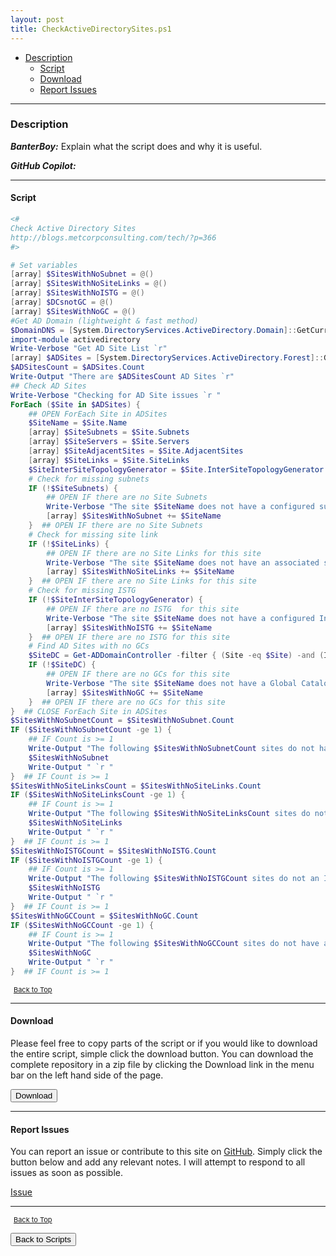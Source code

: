 ```yaml
---
layout: post
title: CheckActiveDirectorySites.ps1
---
```


- [Description](#description)
  - [Script](#script)
  - [Download](#download)
  - [Report Issues](#report-issues)

---

### Description

**_BanterBoy:_** Explain what the script does and why it is useful.

**_GitHub Copilot:_**

---

#### Script

```powershell
<#
Check Active Directory Sites
http://blogs.metcorpconsulting.com/tech/?p=366
#>

# Set variables
[array] $SitesWithNoSubnet = @()
[array] $SitesWithNoSiteLinks = @()
[array] $SitesWithNoISTG = @()
[array] $DCsnotGC = @()
[array] $SitesWithNoGC = @()
#Get AD Domain (lightweight & fast method)
$DomainDNS = [System.DirectoryServices.ActiveDirectory.Domain]::GetCurrentDomain().Name
import-module activedirectory
Write-Verbose "Get AD Site List `r"
[array] $ADSites = [System.DirectoryServices.ActiveDirectory.Forest]::GetCurrentForest().Sites
$ADSitesCount = $ADSites.Count
Write-Output "There are $ADSitesCount AD Sites `r"
## Check AD Sites
Write-Verbose "Checking for AD Site issues `r "
ForEach ($Site in $ADSites) {
    ## OPEN ForEach Site in ADSites
    $SiteName = $Site.Name
    [array] $SiteSubnets = $Site.Subnets
    [array] $SiteServers = $Site.Servers
    [array] $SiteAdjacentSites = $Site.AdjacentSites
    [array] $SiteLinks = $Site.SiteLinks
    $SiteInterSiteTopologyGenerator = $Site.InterSiteTopologyGenerator
    # Check for missing subnets
    IF (!$SiteSubnets) {
        ## OPEN IF there are no Site Subnets
        Write-Verbose "The site $SiteName does not have a configured subnet. `r "
        [array] $SitesWithNoSubnet += $SiteName
    }  ## OPEN IF there are no Site Subnets
    # Check for missing site link
    IF (!$SiteLinks) {
        ## OPEN IF there are no Site Links for this site
        Write-Verbose "The site $SiteName does not have an associated site link. `r "
        [array] $SitesWithNoSiteLinks += $SiteName
    }  ## OPEN IF there are no Site Links for this site
    # Check for missing ISTG
    IF (!$SiteInterSiteTopologyGenerator) {
        ## OPEN IF there are no ISTG  for this site
        Write-Verbose "The site $SiteName does not have a configured InterSite Topology Generator server `r "
        [array] $SitesWithNoISTG += $SiteName
    }  ## OPEN IF there are no ISTG for this site
    # Find AD Sites with no GCs
    $SiteDC = Get-ADDomainController -filter { (Site -eq $Site) -and (IsGlobalCatalog -eq $True) }
    IF (!$SiteDC) {
        ## OPEN IF there are no GCs for this site
        Write-Verbose "The site $SiteName does not have a Global Catalog associated with it `r "
        [array] $SitesWithNoGC += $SiteName
    }  ## OPEN IF there are no GCs for this site
}  ## CLOSE ForEach Site in ADSites
$SitesWithNoSubnetCount = $SitesWithNoSubnet.Count
IF ($SitesWithNoSubnetCount -ge 1) {
    ## IF Count is >= 1
    Write-Output "The following $SitesWithNoSubnetCount sites do not have subnets associated with them `r "
    $SitesWithNoSubnet
    Write-Output " `r "
}  ## IF Count is >= 1
$SitesWithNoSiteLinksCount = $SitesWithNoSiteLinks.Count
IF ($SitesWithNoSiteLinksCount -ge 1) {
    ## IF Count is >= 1
    Write-Output "The following $SitesWithNoSiteLinksCount sites do not have Site Links associated with them `r "
    $SitesWithNoSiteLinks
    Write-Output " `r "
}  ## IF Count is >= 1
$SitesWithNoISTGCount = $SitesWithNoISTG.Count
IF ($SitesWithNoISTGCount -ge 1) {
    ## IF Count is >= 1
    Write-Output "The following $SitesWithNoISTGCount sites do not an ISTG associated with them `r "
    $SitesWithNoISTG
    Write-Output " `r "
}  ## IF Count is >= 1
$SitesWithNoGCCount = $SitesWithNoGC.Count
IF ($SitesWithNoGCCount -ge 1) {
    ## IF Count is >= 1
    Write-Output "The following $SitesWithNoGCCount sites do not have a GC associated with them `r "
    $SitesWithNoGC
    Write-Output " `r "
}  ## IF Count is >= 1
```

<span style="font-size:11px;"><a href="#"><i class="fas fa-caret-up" aria-hidden="true" style="color: white; margin-right:5px;"></i>Back to Top</a></span>

---

#### Download

Please feel free to copy parts of the script or if you would like to download the entire script, simple click the download button. You can download the complete repository in a zip file by clicking the Download link in the menu bar on the left hand side of the page.

<button class="btn" type="submit" onclick="window.open('/PowerShell/scripts/activeDirectory/CheckActiveDirectorySites.ps1')">
    <i class="fa fa-cloud-download-alt">
    </i>
        Download
</button>

---

#### Report Issues

You can report an issue or contribute to this site on <a href="https://github.com/BanterBoy/scripts-blog/issues">GitHub</a>. Simply click the button below and add any relevant notes. I will attempt to respond to all issues as soon as possible.

<!-- Place this tag where you want the button to render. -->

<a class="github-button" href="https://github.com/BanterBoy/scripts-blog/issues/new?title=CheckActiveDirectorySites.ps1&body=There is a problem with this function. Please find details below." data-show-count="true" aria-label="Issue BanterBoy/scripts-blog on GitHub">Issue</a>

---

<span style="font-size:11px;"><a href="#"><i class="fas fa-caret-up" aria-hidden="true" style="color: white; margin-right:5px;"></i>Back to Top</a></span>

<a href="/menu/_pages/scripts.html">
    <button class="btn">
        <i class='fas fa-reply'>
        </i>
            Back to Scripts
    </button>
</a>

[1]: http://ecotrust-canada.github.io/markdown-toc
[2]: https://github.com/googlearchive/code-prettify
